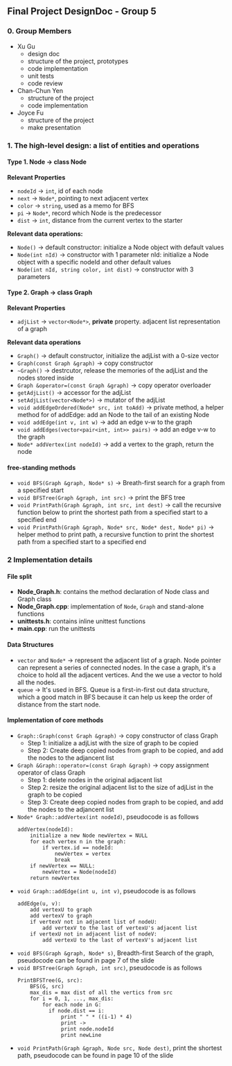 ## Final Project DesignDoc - Group 5

### 0. Group Members
- Xu Gu
  - design doc
  - structure of the project, prototypes
  - code implementation
  - unit tests
  - code review
- Chan-Chun Yen
  - structure of the project
  - code implementation
- Joyce Fu
  - structure of the project
  - make presentation

### 1. The high-level design: a list of entities and operations

#### Type 1. Node -> class Node

**Relevant Properties**

- `nodeId` -> `int`, id of each node
- `next` -> `Node*`, pointing to next adjacent vertex
- `color` -> `string`, used as a memo for BFS
- `pi` -> `Node*`, record which Node is the predecessor
- `dist` -> `int`, distance from the current vertex to the starter

**Relevant data operations:**

- `Node()` -> default constructor:  initialize a Node object with default values
- `Node(int nId)` -> constructor with 1 parameter nId:  initialize a Node object with a specific nodeId and other default values
- `Node(int nId, string color, int dist)` -> constructor with 3 parameters  

#### Type 2. Graph -> class Graph

**Relevant Properties**

- `adjList` -> `vector<Node*>`, **private** property. adjacent list representation of a graph

**Relevant data operations**

- `Graph()` -> default constructor, initialize the adjList with a 0-size vector
- `Graph(const Graph &graph)` -> copy constructor
- `~Graph()` -> destrcutor, release the memories of the adjList and the nodes stored inside
- `Graph &operator=(const Graph &graph)` -> copy operator overloader
- `getAdjList()` -> accessor for the adjList
- `setAdjList(vector<Node*>)` -> mutator of the adjList
- `void addEdgeOrdered(Node* src, int toAdd)` -> private method, a helper method for of addEdge: add an Node to the tail of an existing Node 
- `void addEdge(int v, int w)` -> add an edge v-w to the graph
- `void addEdges(vector<pair<int, int>> pairs)` -> add an edge v-w to the graph
- `Node* addVertex(int nodeId)` -> add a vertex to the graph, return the node

#### free-standing methods
- `void BFS(Graph &graph, Node* s)` -> Breath-first search for a graph from a specified start
- `void BFSTree(Graph &graph, int src)` -> print the BFS tree
- `void PrintPath(Graph &graph, int src, int dest)` -> call the recursive function below to print the shortest path from a specified start to a specified end
- `void PrintPath(Graph &graph, Node* src, Node* dest, Node* pi)` -> helper method to print path, a recursive function to print the shortest path from a specified start to a specified end

### 2 Implementation details

#### File split
- **Node_Graph.h**: contains the method declaration of Node class and Graph class
- **Node_Graph.cpp**: implementation of `Node`, `Graph` and stand-alone functions
- **unittests.h**: contains inline unittest functions
- **main.cpp**: run the unittests

#### Data Structures
- `vector` and `Node*` -> represent the adjacent list of a graph. Node pointer can represent a 
series of connected nodes. In the case a graph, it's a choice to hold all the adjacent vertices.
And the we use a vector to hold all the nodes.
- `queue` -> It's used in BFS. Queue is a first-in-first out data structure, which a good 
match in BFS because it can help us keep the order of distance from the start node.

#### Implementation of core methods
- `Graph::Graph(const Graph &graph)` -> copy constructor of class Graph
  - Step 1: initialize a adjList with the size of graph to be copied
  - Step 2: Create deep copied nodes from graph to be copied, and add the nodes to the adjancent list
- `Graph &Graph::operator=(const Graph &graph)` -> copy assignment operator of class Graph
  - Step 1: delete nodes in the original adjacent list
  - Step 2: resize the original adjacent list to the size of adjList in the graph to be copied
  - Step 3: Create deep copied nodes from graph to be copied, and add the nodes to the adjancent list
- `Node* Graph::addVertex(int nodeId)`, pseudocode is as follows
    ```
  addVertex(nodeId):
        initialize a new Node newVertex = NULL
        for each vertex n in the graph:
            if vertex.id == nodeId:
                newVertex = vertex
                break
        if newVertex == NULL:
            newVertex = Node(nodeId)
        return newVertex
  ```
- `void Graph::addEdge(int u, int v)`, pseudocode is as follows
    ```
  addEdge(u, v):
        add vertexU to graph
        add vertexV to graph
        if vertexV not in adjacent list of nodeU:
            add vertexV to the last of vertexU's adjacent list 
        if vertexU not in adjacent list of nodeV:
            add vertexU to the last of vertexV's adjacent list 
  ```
- `void BFS(Graph &graph, Node* s)`, Breadth-first Search of the graph, pseudocode can be found in page 7 of the slide
- `void BFSTree(Graph &graph, int src)`, pseudocode is as follows
    ```
    PrintBFSTree(G, src):
        BFS(G, src)
        max_dis = max dist of all the vertics from src
        for i = 0, 1, ..., max_dis:
            for each node in G:
              if node.dist == i:
                  print " " * ((i-1) * 4)
                  print ->
                  print node.nodeId
                  print newLine
  ```
- `void PrintPath(Graph &graph, Node src, Node dest)`, print the shortest path, pseudocode can be found in page 10 of the slide
